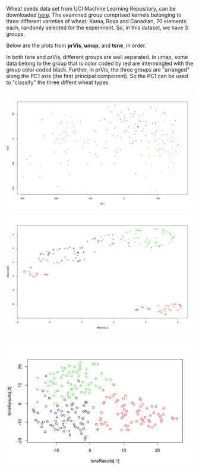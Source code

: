 
Wheat seeds data set from UCI Machine Learning Repository, can be downloaded
[here](https://archive.ics.uci.edu/ml/datasets/seeds). The examined group 
comprised kernels belonging to three different varieties of wheat: Kama, Rosa 
and Canadian, 70 elements each, randomly selected for
the experiment. So, in this dataset, we have 3 groups.

Below are the plots from **prVis**, **umap**, and **tsne**, in order.

In both tsne and prVis, different groups are well separated. In umap, some data
belong to the group that is color coded by red are intermingled with the group 
color coded black. Further, in prVis, the three groups are "arranged" along the
PC1 axis (the first principal component). So the PC1 can be used to "classify" 
the three diffent wheat types.

![](prVis-wheat.png)

![](UMAP-wheat.png)

![](TSNE-wheat.png)
